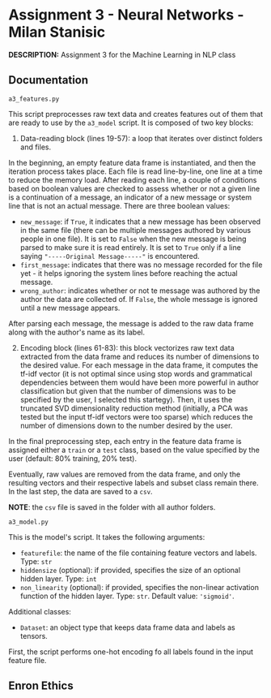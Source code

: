 # Assignment 3 - Neural Networks - Milan Stanisic
**DESCRIPTION:** Assignment 3 for the Machine Learning in NLP class


## Documentation 

`a3_features.py`

This script preprocesses raw text data and creates features out of them that are ready to use by the `a3_model` script. It is composed of two key blocks:
1. Data-reading block (lines 19-57): a loop that iterates over distinct folders and files. 

In the beginning, an empty feature data frame is instantiated, and then the iteration process takes place. Each file is read line-by-line, one line at a time to reduce the memory load. After reading each line, a couple of conditions based on boolean values are checked to assess whether or not a given line is a continuation of a message, an indicator of a new message or system line that is not an actual message. There are three boolean values:
- `new_message`: if `True`, it indicates that a new message has been observed in the same file (there can be multiple messages authored by various people in one file). It is set to `False` when the new message is being parsed to make sure it is read entirely. It is set to `True` only if a line saying `"-----Original Message-----"` is encountered.
- `first_message`: indicates that there was no message recorded for the file yet - it helps ignoring the system lines before reaching the actual message. 
- `wrong_author`: indicates whether or not te message was authored by the author the data are collected of. If `False`, the whole message is ignored until a new message appears. 

After parsing each message, the message is added to the raw data frame along with the author's name as its label. 

2. Encoding block (lines 61-83): this block vectorizes raw text data extracted from the data frame and reduces its number of dimensions to the desired value. For each message in the data frame, it computes the tf-idf vector (it is not optimal since using stop words and grammatical dependencies between them would have been more powerful in author classification but given that the number of dimensions was to be specified by the user, I selected this startegy). Then, it uses the truncated SVD dimensionality reduction method (initially, a PCA was tested but the input tf-idf vectors were too sparse) which reduces the number of dimensions down to the number desired by the user. 

In the final preprocessing step, each entry in the feature data frame is assigned either a `train` or a `test` class, based on the value specified by the user (default: 80% training, 20% test).

Eventually, raw values are removed from the data frame, and only the resulting vectors and their respective labels and subset class remain there. In the last step, the data are saved to a `csv`. 

**NOTE**: the `csv` file is saved in the folder with all author folders. 

`a3_model.py`

This is the model's script. It takes the following arguments: 
- `featurefile`: the name of the file containing feature vectors and labels. Type: `str`
- `hiddensize` (optional): if provided, specifies the size of an optional hidden layer. Type: `int`
- `non_linearity` (optional): if provided, specifies the non-linear activation function of the hidden layer. Type: `str`. Default value: `'sigmoid'`. 

Additional classes: 
- `Dataset`: an object type that keeps data frame data and labels as tensors. 

First, the script performs one-hot encoding fo all labels found in the input feature file.

## Enron Ethics 
